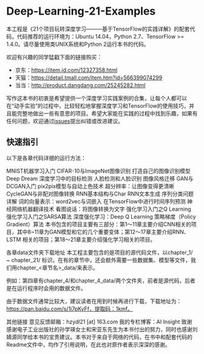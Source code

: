 # Deep-Learning-21-Examples
本工程是《21个项目玩转深度学习———基于TensorFlow的实践详解》的配套代码，代码推荐的运行环境为：Ubuntu 14.04，Python 2.7、TensorFlow >= 1.4.0。请尽量使用类UNIX系统和Python 2运行本书的代码。

欢迎有兴趣的同学猛戳下面的链接购买：

* 京东：https://item.jd.com/12327358.html
* 天猫：https://detail.tmall.com/item.htm?id=566399074299
* 当当：http://product.dangdang.com/25245282.html

写作这本书的初衷是希望提供一个深度学习实践案例的合集，让每个人都可以在“动手实验”的过程中，比较轻松地掌握深度学习和TensorFlow的使用技巧，并且能完整地做出一些有意思的项目。希望大家能在实践的过程中找到乐趣，如果有任何问题，欢迎通过[issues](https://github.com/hzy46/Deep-Learning-21-Examples/issues)提出纠错或改进建议。

## 快速指引
以下是各章代码详细的运行方法：

MNIST机器学习入门
CIFAR-10与ImageNet图像识别
打造自己的图像识别模型
Deep Dream
深度学习中的目标检测
人脸检测和人脸识别
图像风格迁移
GAN与DCGAN入门
pix2pix模型与自动上色技术
超分辨率：让图像变得更清晰
CycleGAN与非配对图像转换
RNN基本结构与Char RNN文本生成
序列分类问题详解
词的向量表示：word2vec与词嵌入
在TensorFlow中进行时间序列预测
神经网络机器翻译技术
看图说话：将图像转换为文字
强化学习入门之Q Learning
强化学习入门之SARSA算法
深度强化学习：Deep Q Learning
策略梯度（Policy Gradient）算法
本书包含的项目主要有三部分：第1～11章主要介绍CNN相关的项目，其中8~11章为GAN模型和它的几个重要变体；第12～17章主要介绍RNN、LSTM 相关的项目；第18～21章主要介绍强化学习相关的项目。

各章data文件夹下载地址
本工程主要包含的是项目的源代码文件，以chapter_1/ ~ chapter_21/ 标识。在有的章节中，还会额外需要一些数据集、模型等文件，我们用chapter_<章节名>_data/来表示。

例如：第四章有chapter_4/和chapter_4_data/两个文件夹，前者是源代码，后者是在运行程序时会用的数据文件。

由于数据文件通常比较大，建议读者在用到时候再进行下载，下载地址为：https://pan.baidu.com/s/1i7pKvFf，提取码：1kmf。

其他链接
意见反馈邮箱：hzydl21 [at] 163.com
我的专栏博客：AI Insight
致谢
感谢电子工业出版社的孙学瑛女士和宋亚东先生为本书付出的努力，同时也感谢刘婧源同学给本书的宝贵建议。本书对于来自于网络的代码，在书中和配套代码的Readme文件中，均作了引用说明，在此也对原作者表示深深的感谢。
